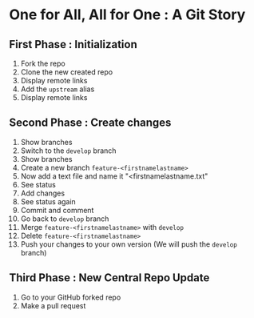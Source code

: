 # One for All, All for One : A Git Story

## First Phase : Initialization

1. Fork the repo
2. Clone the new created repo
3. Display remote links
4. Add the `upstream` alias
5. Display remote links

## Second Phase : Create changes
1. Show branches
2. Switch to the `develop` branch
3. Show branches
4. Create a new branch `feature-<firstnamelastname>`
5. Now add a text file and name it "<firstnamelastname.txt"
6. See status
7. Add changes
8. See status again
9. Commit and comment
10. Go back to `develop` branch
11. Merge `feature-<firstnamelastname>` with `develop`
12. Delete `feature-<firstnamelastname>`
10. Push your changes to your own version (We will push the `develop` branch)

## Third Phase : New Central Repo Update
1. Go to your GitHub forked repo
2. Make a pull request

